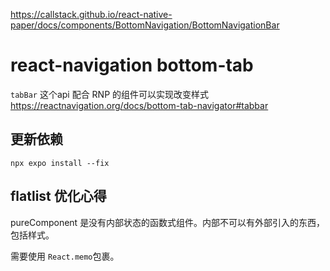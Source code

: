https://callstack.github.io/react-native-paper/docs/components/BottomNavigation/BottomNavigationBar

# react-navigation bottom-tab
`tabBar` 这个api 配合 RNP 的组件可以实现改变样式
https://reactnavigation.org/docs/bottom-tab-navigator#tabbar

## 更新依赖
```shell
npx expo install --fix
```

## flatlist 优化心得
pureComponent 是没有内部状态的函数式组件。内部不可以有外部引入的东西，包括样式。

需要使用 `React.memo`包裹。